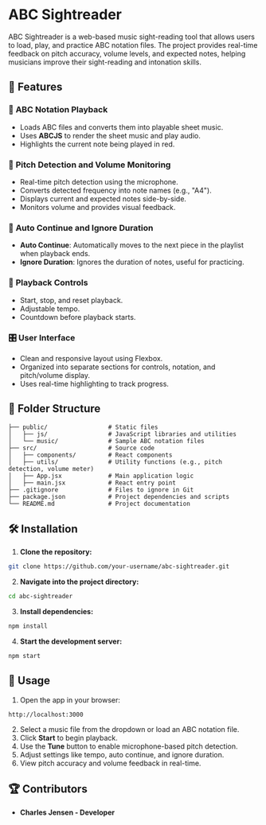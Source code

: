 # ABC Sightreader

ABC Sightreader is a web-based music sight-reading tool that allows users to load, play, and practice ABC notation files. The project provides real-time feedback on pitch accuracy, volume levels, and expected notes, helping musicians improve their sight-reading and intonation skills.

## 🚀 Features

### 🎼 **ABC Notation Playback**

- Loads ABC files and converts them into playable sheet music.
- Uses **ABCJS** to render the sheet music and play audio.
- Highlights the current note being played in red.

### 🎤 **Pitch Detection and Volume Monitoring**

- Real-time pitch detection using the microphone.
- Converts detected frequency into note names (e.g., "A4").
- Displays current and expected notes side-by-side.
- Monitors volume and provides visual feedback.

### 🔄 **Auto Continue and Ignore Duration**

- **Auto Continue**: Automatically moves to the next piece in the playlist when playback ends.
- **Ignore Duration**: Ignores the duration of notes, useful for practicing.

### 🎯 **Playback Controls**

- Start, stop, and reset playback.
- Adjustable tempo.
- Countdown before playback starts.

### 🎛️ **User Interface**

- Clean and responsive layout using Flexbox.
- Organized into separate sections for controls, notation, and pitch/volume display.
- Uses real-time highlighting to track progress.

## 📂 Folder Structure

```
├── public/                 # Static files
│   ├── js/                 # JavaScript libraries and utilities
│   └── music/              # Sample ABC notation files
├── src/                    # Source code
│   ├── components/         # React components
│   ├── utils/              # Utility functions (e.g., pitch detection, volume meter)
│   ├── App.jsx             # Main application logic
│   ├── main.jsx            # React entry point
├── .gitignore              # Files to ignore in Git
├── package.json            # Project dependencies and scripts
└── README.md               # Project documentation
```

## 🛠️ Installation

1. **Clone the repository:**

```bash
git clone https://github.com/your-username/abc-sightreader.git
```

2. **Navigate into the project directory:**

```bash
cd abc-sightreader
```

3. **Install dependencies:**

```bash
npm install
```

4. **Start the development server:**

```bash
npm start
```

## 🎯 Usage

1. Open the app in your browser:

```
http://localhost:3000
```

2. Select a music file from the dropdown or load an ABC notation file.
3. Click **Start** to begin playback.
4. Use the **Tune** button to enable microphone-based pitch detection.
5. Adjust settings like tempo, auto continue, and ignore duration.
6. View pitch accuracy and volume feedback in real-time.

## 🏆 Contributors

- **Charles Jensen - Developer**
